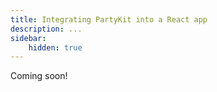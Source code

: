 ```yaml
---
title: Integrating PartyKit into a React app
description: ...
sidebar:
    hidden: true
---
```


Coming soon!